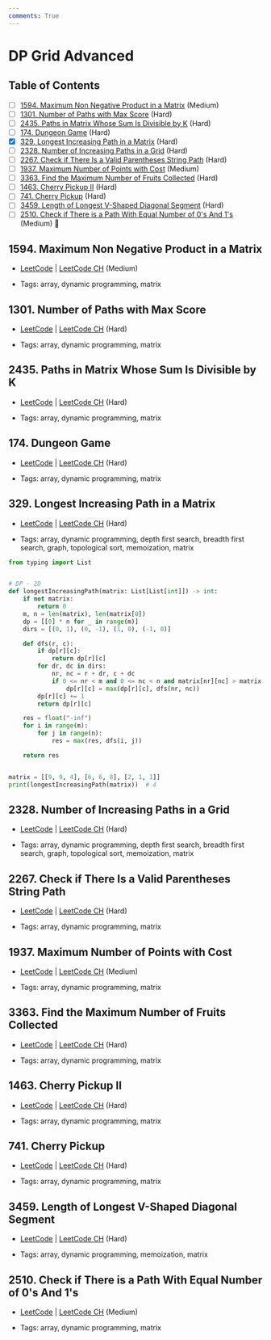 ```yaml
---
comments: True
---
```


# DP Grid Advanced

## Table of Contents

- [ ] [1594. Maximum Non Negative Product in a Matrix](https://leetcode.cn/problems/maximum-non-negative-product-in-a-matrix/) (Medium)
- [ ] [1301. Number of Paths with Max Score](https://leetcode.cn/problems/number-of-paths-with-max-score/) (Hard)
- [ ] [2435. Paths in Matrix Whose Sum Is Divisible by K](https://leetcode.cn/problems/paths-in-matrix-whose-sum-is-divisible-by-k/) (Hard)
- [ ] [174. Dungeon Game](https://leetcode.cn/problems/dungeon-game/) (Hard)
- [x] [329. Longest Increasing Path in a Matrix](https://leetcode.cn/problems/longest-increasing-path-in-a-matrix/) (Hard)
- [ ] [2328. Number of Increasing Paths in a Grid](https://leetcode.cn/problems/number-of-increasing-paths-in-a-grid/) (Hard)
- [ ] [2267.  Check if There Is a Valid Parentheses String Path](https://leetcode.cn/problems/check-if-there-is-a-valid-parentheses-string-path/) (Hard)
- [ ] [1937. Maximum Number of Points with Cost](https://leetcode.cn/problems/maximum-number-of-points-with-cost/) (Medium)
- [ ] [3363. Find the Maximum Number of Fruits Collected](https://leetcode.cn/problems/find-the-maximum-number-of-fruits-collected/) (Hard)
- [ ] [1463. Cherry Pickup II](https://leetcode.cn/problems/cherry-pickup-ii/) (Hard)
- [ ] [741. Cherry Pickup](https://leetcode.cn/problems/cherry-pickup/) (Hard)
- [ ] [3459. Length of Longest V-Shaped Diagonal Segment](https://leetcode.cn/problems/length-of-longest-v-shaped-diagonal-segment/) (Hard)
- [ ] [2510. Check if There is a Path With Equal Number of 0's And 1's](https://leetcode.cn/problems/check-if-there-is-a-path-with-equal-number-of-0s-and-1s/) (Medium) 👑

## 1594. Maximum Non Negative Product in a Matrix

-   [LeetCode](https://leetcode.com/problems/maximum-non-negative-product-in-a-matrix/) | [LeetCode CH](https://leetcode.cn/problems/maximum-non-negative-product-in-a-matrix/) (Medium)

-   Tags: array, dynamic programming, matrix

## 1301. Number of Paths with Max Score

-   [LeetCode](https://leetcode.com/problems/number-of-paths-with-max-score/) | [LeetCode CH](https://leetcode.cn/problems/number-of-paths-with-max-score/) (Hard)

-   Tags: array, dynamic programming, matrix

## 2435. Paths in Matrix Whose Sum Is Divisible by K

-   [LeetCode](https://leetcode.com/problems/paths-in-matrix-whose-sum-is-divisible-by-k/) | [LeetCode CH](https://leetcode.cn/problems/paths-in-matrix-whose-sum-is-divisible-by-k/) (Hard)

-   Tags: array, dynamic programming, matrix

## 174. Dungeon Game

-   [LeetCode](https://leetcode.com/problems/dungeon-game/) | [LeetCode CH](https://leetcode.cn/problems/dungeon-game/) (Hard)

-   Tags: array, dynamic programming, matrix

## 329. Longest Increasing Path in a Matrix

-   [LeetCode](https://leetcode.com/problems/longest-increasing-path-in-a-matrix/) | [LeetCode CH](https://leetcode.cn/problems/longest-increasing-path-in-a-matrix/) (Hard)

-   Tags: array, dynamic programming, depth first search, breadth first search, graph, topological sort, memoization, matrix

```python title="329. Longest Increasing Path in a Matrix - Python Solution"
from typing import List


# DP - 2D
def longestIncreasingPath(matrix: List[List[int]]) -> int:
    if not matrix:
        return 0
    m, n = len(matrix), len(matrix[0])
    dp = [[0] * n for _ in range(m)]
    dirs = [(0, 1), (0, -1), (1, 0), (-1, 0)]

    def dfs(r, c):
        if dp[r][c]:
            return dp[r][c]
        for dr, dc in dirs:
            nr, nc = r + dr, c + dc
            if 0 <= nr < m and 0 <= nc < n and matrix[nr][nc] > matrix[r][c]:
                dp[r][c] = max(dp[r][c], dfs(nr, nc))
        dp[r][c] += 1
        return dp[r][c]

    res = float("-inf")
    for i in range(m):
        for j in range(n):
            res = max(res, dfs(i, j))

    return res


matrix = [[9, 9, 4], [6, 6, 8], [2, 1, 1]]
print(longestIncreasingPath(matrix))  # 4

```

## 2328. Number of Increasing Paths in a Grid

-   [LeetCode](https://leetcode.com/problems/number-of-increasing-paths-in-a-grid/) | [LeetCode CH](https://leetcode.cn/problems/number-of-increasing-paths-in-a-grid/) (Hard)

-   Tags: array, dynamic programming, depth first search, breadth first search, graph, topological sort, memoization, matrix

## 2267.  Check if There Is a Valid Parentheses String Path

-   [LeetCode](https://leetcode.com/problems/check-if-there-is-a-valid-parentheses-string-path/) | [LeetCode CH](https://leetcode.cn/problems/check-if-there-is-a-valid-parentheses-string-path/) (Hard)

-   Tags: array, dynamic programming, matrix

## 1937. Maximum Number of Points with Cost

-   [LeetCode](https://leetcode.com/problems/maximum-number-of-points-with-cost/) | [LeetCode CH](https://leetcode.cn/problems/maximum-number-of-points-with-cost/) (Medium)

-   Tags: array, dynamic programming, matrix

## 3363. Find the Maximum Number of Fruits Collected

-   [LeetCode](https://leetcode.com/problems/find-the-maximum-number-of-fruits-collected/) | [LeetCode CH](https://leetcode.cn/problems/find-the-maximum-number-of-fruits-collected/) (Hard)

-   Tags: array, dynamic programming, matrix

## 1463. Cherry Pickup II

-   [LeetCode](https://leetcode.com/problems/cherry-pickup-ii/) | [LeetCode CH](https://leetcode.cn/problems/cherry-pickup-ii/) (Hard)

-   Tags: array, dynamic programming, matrix

## 741. Cherry Pickup

-   [LeetCode](https://leetcode.com/problems/cherry-pickup/) | [LeetCode CH](https://leetcode.cn/problems/cherry-pickup/) (Hard)

-   Tags: array, dynamic programming, matrix

## 3459. Length of Longest V-Shaped Diagonal Segment

-   [LeetCode](https://leetcode.com/problems/length-of-longest-v-shaped-diagonal-segment/) | [LeetCode CH](https://leetcode.cn/problems/length-of-longest-v-shaped-diagonal-segment/) (Hard)

-   Tags: array, dynamic programming, memoization, matrix

## 2510. Check if There is a Path With Equal Number of 0's And 1's

-   [LeetCode](https://leetcode.com/problems/check-if-there-is-a-path-with-equal-number-of-0s-and-1s/) | [LeetCode CH](https://leetcode.cn/problems/check-if-there-is-a-path-with-equal-number-of-0s-and-1s/) (Medium)

-   Tags: array, dynamic programming, matrix
